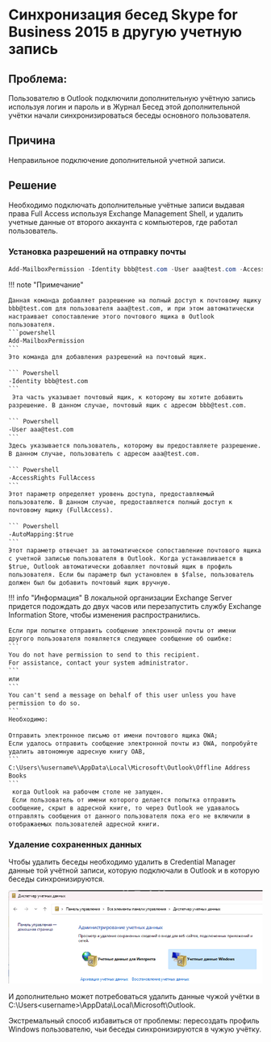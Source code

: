 # Синхронизация бесед Skype for Business 2015 в другую учетную запись

## Проблема: 
Пользователю в Outlook подключили дополнительную учётную запись используя логин и пароль и в Журнал Бесед этой дополнительной учётки начали синхронизироваться беседы основного  пользователя. 

## Причина
Неправильное подключение дополнительной учетной записи.

## Решение
Необходимо подключать дополнительные учётные записи выдавая права Full Access используя Exchange Management Shell, и удалить учетные данные от второго аккаунта с компьютеров, где работал пользователь.

### Установка разрешений на отправку почты

``` Powershell
Add-MailboxPermission -Identity bbb@test.com -User aaa@test.com -AccessRights FullAccess -AutoMapping:$true
```
!!! note "Примечание"

    Данная команда добавляет разрешение на полный доступ к почтовому ящику bbb@test.com для пользователя aaa@test.com, и при этом автоматически настраивает сопоставление этого почтового ящика в Outlook пользователя.
    ```powershell
    Add-MailboxPermission 
    ```
    Это команда для добавления разрешений на почтовый ящик.

    ``` Powershell
    -Identity bbb@test.com
    ```
     Эта часть указывает почтовый ящик, к которому вы хотите добавить разрешение. В данном случае, почтовый ящик с адресом bbb@test.com.

    ``` Powershell
    -User aaa@test.com 
    ```
    Здесь указывается пользователь, которому вы предоставляете разрешение. В данном случае, пользователь с адресом aaa@test.com.

    ``` Powershell    
    -AccessRights FullAccess 
    ```
    Этот параметр определяет уровень доступа, предоставляемый пользователю. В данном случае, предоставляется полный доступ к почтовому ящику (FullAccess).

    ``` Powershell    
    -AutoMapping:$true
    ```
    Этот параметр отвечает за автоматическое сопоставление почтового ящика с учетной записью пользователя в Outlook. Когда устанавливается в $true, Outlook автоматически добавляет почтовый ящик в профиль пользователя. Если бы параметр был установлен в $false, пользователь должен был бы добавить почтовый ящик вручную.
    

!!! info "Информация"
    В локальной организации Exchange Server  придется подождать до двух часов или перезапустить службу Exchange Information Store, чтобы изменения распространились.

    Если при попытке отправить сообщение электронной почты от имени другого пользователя появляется следующее сообщение об ошибке:
    ```
    You do not have permission to send to this recipient. 
    For assistance, contact your system administrator.
    ```
    или
    ```
    You can't send a message on behalf of this user unless you have permission to do so.
    ```
    Необходимо:

    Отправить электронное письмо от имени почтового ящика OWA;
    Если удалось отправить сообщение электронной почты из OWA, попробуйте удалить автономную адресную книгу OAB, 
    ```
    C:\Users\%username%\AppData\Local\Microsoft\Outlook\Offline Address Books
    ```
     когда Outlook на рабочем столе не запущен.
     Если пользователь от имени которого делается попытка отправить сообщение, скрыт в адресной книге, то через Outlook не удавалось отправлять сообщения от данного пользователя пока его не включили в отображаемых пользователей адресной книги.

### Удаление сохраненных данных
Чтобы удалить беседы необходимо удалить в Credential Manager данные той учётной записи, которую подключали в Outlook и в которую беседы синхронизируются.

![](Image/skypechat_2023-12-14-17-04-51.png)

И дополнительно может потребоваться удалить данные чужой учётки в C:\Users\<username>\AppData\Local\Microsoft\Outlook.

Экстремальный способ избавиться от проблемы: пересоздать профиль Windows пользователю, чьи беседы синхронизируются в чужую учётку.

